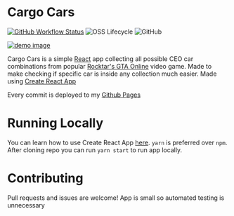 # Cargo Cars
[![GitHub Workflow Status](https://img.shields.io/github/workflow/status/MrBartusek/CargoCars/Deploy?label=deploy&logo=github)](https://github.com/MrBartusek/CargoCars/actions?query=workflow%3ADeploy)
![OSS Lifecycle](https://img.shields.io/osslifecycle/MrBartusek/CargoCars)
![GitHub](https://img.shields.io/github/license/MrBartusek/CargoCars)

[![demo image](https://i.imgur.com/HuNTgB7.png)](https://mrbartusek.github.io/CargoCars/)

Cargo Cars is a simple [React](reactjs.org) app collecting all possible CEO car combinations from popular [Rocktar's GTA Online](www.rockstargames.com/GTAOnline) video game. Made to make checking if specific car is inside any collection much easier. Made using [Create React App](https://github.com/facebook/create-react-app)

Every commit is deployed to my [Github Pages](https://mrbartusek.github.io/CargoCars/)

# Running Locally

You can learn how to use Create React App [here](https://github.com/facebook/create-react-app). `yarn` is preferred over `npm`. After cloning repo you can run `yarn start` to run app locally.

# Contributing

Pull requests and issues are welcome! App is small so automated testing is unnecessary